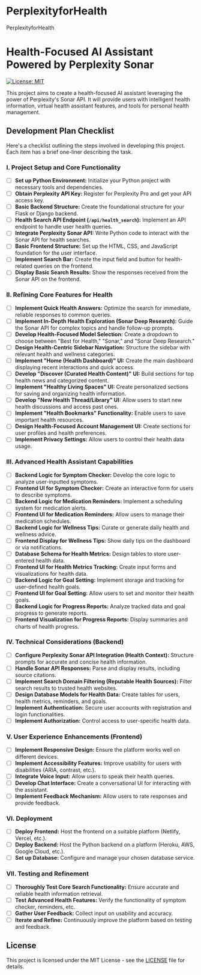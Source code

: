 # PerplexityforHealth
PerplexityforHealth
# Health-Focused AI Assistant Powered by Perplexity Sonar

[![License: MIT](https://img.shields.io/badge/License-MIT-yellow.svg)](https://opensource.org/licenses/MIT)

This project aims to create a health-focused AI assistant leveraging the power of Perplexity's Sonar API. It will provide users with intelligent health information, virtual health assistant features, and tools for personal health management.

## Development Plan Checklist

Here's a checklist outlining the steps involved in developing this project. Each item has a brief one-liner describing the task.

### I. Project Setup and Core Functionality

-   [ ] **Set up Python Environment:** Initialize your Python project with necessary tools and dependencies.
-   [ ] **Obtain Perplexity API Key:** Register for Perplexity Pro and get your API access key.
-   [ ] **Basic Backend Structure:** Create the foundational structure for your Flask or Django backend.
-   [ ] **Health Search API Endpoint (`/api/health_search`):** Implement an API endpoint to handle user health queries.
-   [ ] **Integrate Perplexity Sonar API:** Write Python code to interact with the Sonar API for health searches.
-   [ ] **Basic Frontend Structure:** Set up the HTML, CSS, and JavaScript foundation for the user interface.
-   [ ] **Implement Search Bar:** Create the input field and button for health-related queries on the frontend.
-   [ ] **Display Basic Search Results:** Show the responses received from the Sonar API on the frontend.

### II. Refining Core Features for Health

-   [ ] **Implement Quick Health Answers:** Optimize the search for immediate, reliable responses to common queries.
-   [ ] **Implement In-Depth Health Exploration (Sonar Deep Research):** Guide the Sonar API for complex topics and handle follow-up prompts.
-   [ ] **Develop Health-Focused Model Selection:** Create a dropdown to choose between "Best for Health," "Sonar," and "Sonar Deep Research."
-   [ ] **Design Health-Centric Sidebar Navigation:** Structure the sidebar with relevant health and wellness categories.
-   [ ] **Implement "Home (Health Dashboard)" UI:** Create the main dashboard displaying recent interactions and quick access.
-   [ ] **Develop "Discover (Curated Health Content)" UI:** Build sections for top health news and categorized content.
-   [ ] **Implement "Healthy Living Spaces" UI:** Create personalized sections for saving and organizing health information.
-   [ ] **Develop "New Health Thread/Library" UI:** Allow users to start new health discussions and access past ones.
-   [ ] **Implement "Health Bookmarks" Functionality:** Enable users to save important health resources.
-   [ ] **Design Health-Focused Account Management UI:** Create sections for user profiles and health preferences.
-   [ ] **Implement Privacy Settings:** Allow users to control their health data usage.

### III. Advanced Health Assistant Capabilities

-   [ ] **Backend Logic for Symptom Checker:** Develop the core logic to analyze user-inputted symptoms.
-   [ ] **Frontend UI for Symptom Checker:** Create an interactive form for users to describe symptoms.
-   [ ] **Backend Logic for Medication Reminders:** Implement a scheduling system for medication alerts.
-   [ ] **Frontend UI for Medication Reminders:** Allow users to manage their medication schedules.
-   [ ] **Backend Logic for Wellness Tips:** Curate or generate daily health and wellness advice.
-   [ ] **Frontend Display for Wellness Tips:** Show daily tips on the dashboard or via notifications.
-   [ ] **Database Schema for Health Metrics:** Design tables to store user-entered health data.
-   [ ] **Frontend UI for Health Metrics Tracking:** Create input forms and visualizations for health data.
-   [ ] **Backend Logic for Goal Setting:** Implement storage and tracking for user-defined health goals.
-   [ ] **Frontend UI for Goal Setting:** Allow users to set and monitor their health goals.
-   [ ] **Backend Logic for Progress Reports:** Analyze tracked data and goal progress to generate reports.
-   [ ] **Frontend Visualization for Progress Reports:** Display summaries and charts of health progress.

### IV. Technical Considerations (Backend)

-   [ ] **Configure Perplexity Sonar API Integration (Health Context):** Structure prompts for accurate and concise health information.
-   [ ] **Handle Sonar API Responses:** Parse and display results, including source citations.
-   [ ] **Implement Search Domain Filtering (Reputable Health Sources):** Filter search results to trusted health websites.
-   [ ] **Design Database Models for Health Data:** Create tables for users, health metrics, reminders, and goals.
-   [ ] **Implement Authentication:** Secure user accounts with registration and login functionalities.
-   [ ] **Implement Authorization:** Control access to user-specific health data.

### V. User Experience Enhancements (Frontend)

-   [ ] **Implement Responsive Design:** Ensure the platform works well on different devices.
-   [ ] **Implement Accessibility Features:** Improve usability for users with disabilities (ARIA, contrast, etc.).
-   [ ] **Integrate Voice Input:** Allow users to speak their health queries.
-   [ ] **Develop Chat Interface:** Create a conversational UI for interacting with the assistant.
-   [ ] **Implement Feedback Mechanism:** Allow users to rate responses and provide feedback.

### VI. Deployment

-   [ ] **Deploy Frontend:** Host the frontend on a suitable platform (Netlify, Vercel, etc.).
-   [ ] **Deploy Backend:** Host the Python backend on a platform (Heroku, AWS, Google Cloud, etc.).
-   [ ] **Set up Database:** Configure and manage your chosen database service.

### VII. Testing and Refinement

-   [ ] **Thoroughly Test Core Search Functionality:** Ensure accurate and reliable health information retrieval.
-   [ ] **Test Advanced Health Features:** Verify the functionality of symptom checker, reminders, etc.
-   [ ] **Gather User Feedback:** Collect input on usability and accuracy.
-   [ ] **Iterate and Refine:** Continuously improve the platform based on testing and feedback.

## License

This project is licensed under the MIT License - see the [LICENSE](LICENSE) file for details.

